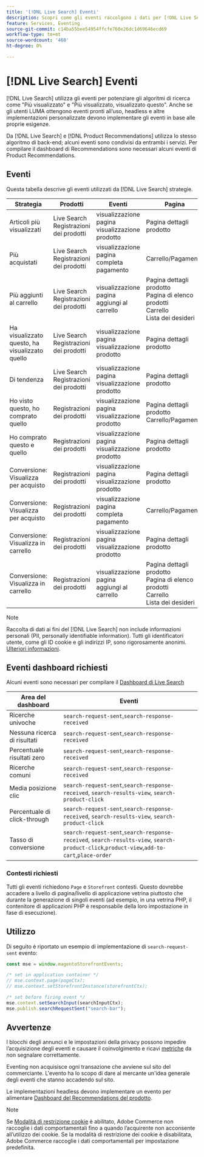 ```yaml
---
title: '[!DNL Live Search] Eventi'
description: Scopri come gli eventi raccolgono i dati per [!DNL Live Search].
feature: Services, Eventing
source-git-commit: c14ba55bee54954ffcfe760e26dc1d69646ecd69
workflow-type: tm+mt
source-wordcount: '468'
ht-degree: 0%

---
```


# [!DNL Live Search] Eventi

[!DNL Live Search] utilizza gli eventi per potenziare gli algoritmi di ricerca come &quot;Più visualizzato&quot; e &quot;Più visualizzato, visualizzato questo&quot;. Anche se gli utenti LUMA ottengono eventi pronti all’uso, headless e altre implementazioni personalizzate devono implementare gli eventi in base alle proprie esigenze.

Da [!DNL Live Search] e [!DNL Product Recommendations] utilizza lo stesso algoritmo di back-end; alcuni eventi sono condivisi da entrambi i servizi. Per compilare il dashboard di Recommendations sono necessari alcuni eventi di Product Recommendations.

## Eventi

Questa tabella descrive gli eventi utilizzati da [!DNL Live Search] strategie.

| Strategia | Prodotti | Eventi | Pagina |
| --- | --- | --- | ---|
| Articoli più visualizzati | Live Search<br>Registrazioni dei prodotti | visualizzazione pagina<br>visualizzazione prodotto | Pagina dettagli prodotto |
| Più acquistati | Live Search<br>Registrazioni dei prodotti | visualizzazione pagina<br>completa pagamento | Carrello/Pagamento |
| Più aggiunti al carrello | Live Search<br>Registrazioni dei prodotti | visualizzazione pagina<br>aggiungi al carrello | Pagina dettagli prodotto<br>Pagina di elenco prodotti<br>Carrello<br>Lista dei desideri |
| Ha visualizzato questo, ha visualizzato quello | Live Search<br>Registrazioni dei prodotti | visualizzazione pagina<br>visualizzazione prodotto | Pagina dettagli prodotto |
| Di tendenza | Live Search<br>Registrazioni dei prodotti | visualizzazione pagina<br>visualizzazione prodotto | Pagina dettagli prodotto |
| Ho visto questo, ho comprato quello | Registrazioni dei prodotti | visualizzazione pagina<br>visualizzazione prodotto | Pagina dettagli prodotto<br>Carrello/Pagamento |
| Ho comprato questo e quello | Registrazioni dei prodotti | visualizzazione pagina<br>visualizzazione prodotto | Pagina dettagli prodotto |
| Conversione: Visualizza per acquisto | Registrazioni dei prodotti | visualizzazione pagina<br>visualizzazione prodotto | Pagina dettagli prodotto |
| Conversione: Visualizza per acquisto | Registrazioni dei prodotti | visualizzazione pagina<br>completa pagamento | Carrello/Pagamento |
| Conversione: Visualizza in carrello | Registrazioni dei prodotti | visualizzazione pagina<br>visualizzazione prodotto | Pagina dettagli prodotto |
| Conversione: Visualizza in carrello | Registrazioni dei prodotti | visualizzazione pagina<br>aggiungi al carrello | Pagina dettagli prodotto<br>Pagina di elenco prodotti<br>Carrello<br>Lista dei desideri |

>[!NOTE]
>
>Raccolta di dati ai fini del [!DNL Live Search] non include informazioni personali (PII, personally identifiable information). Tutti gli identificatori utente, come gli ID cookie e gli indirizzi IP, sono rigorosamente anonimi. [Ulteriori informazioni](https://www.adobe.com/privacy/experience-cloud.html).

## Eventi dashboard richiesti

Alcuni eventi sono necessari per compilare il [Dashboard di Live Search](https://experienceleague.adobe.com/docs/commerce-merchant-services/live-search/live-search-admin/performance.html)

| Area del dashboard | Eventi |
| ----- | ---- | 
| Ricerche univoche | `search-request-sent`,`search-response-received` |
| Nessuna ricerca di risultati | `search-request-sent`,`search-response-received` |
| Percentuale risultati zero | `search-request-sent`,`search-response-received` |
| Ricerche comuni | `search-request-sent`,`search-response-received` |
| Media posizione clic | `search-request-sent`,`search-response-received`, `search-results-view`, `search-product-click` |
| Percentuale di click-through | `search-request-sent`,`search-response-received`, `search-results-view`, `search-product-click` |
| Tasso di conversione | `search-request-sent`,`search-response-received`, `search-results-view`, `search-product-click`,`product-view`,`add-to-cart`,`place-order` |

### Contesti richiesti

Tutti gli eventi richiedono `Page` e `Storefront` contesti. Questo dovrebbe accadere a livello di pagina/livello di applicazione vetrina piuttosto che durante la generazione di singoli eventi (ad esempio, in una vetrina PHP, il contenitore di applicazioni PHP è responsabile della loro impostazione in fase di esecuzione).

## Utilizzo

Di seguito è riportato un esempio di implementazione di `search-request-sent` evento:

```javascript
const mse = window.magentoStorefrontEvents;

/* set in application container */
// mse.context.page(pageCtx);
// mse.context.setStorefrontInstance(storefrontCtx);

/* set before firing event */
mse.context.setSearchInput(searchInputCtx);
mse.publish.searchRequestSent("search-bar");
```

## Avvertenze

I blocchi degli annunci e le impostazioni della privacy possono impedire l’acquisizione degli eventi e causare il coinvolgimento e ricavi [metriche](workspace.md) da non segnalare correttamente.

Eventing non acquisisce ogni transazione che avviene sul sito del commerciante. L&#39;evento ha lo scopo di dare al mercante un&#39;idea generale degli eventi che stanno accadendo sul sito.

Le implementazioni headless devono implementare un evento per alimentare [Dashboard del Recommendations del prodotto](../product-recommendations/events.md).

>[!NOTE]
>
>Se [Modalità di restrizione cookie](https://experienceleague.adobe.com/docs/commerce-admin/start/compliance/privacy/compliance-cookie-law.html) è abilitato, Adobe Commerce non raccoglie i dati comportamentali fino a quando l’acquirente non acconsente all’utilizzo dei cookie. Se la modalità di restrizione dei cookie è disabilitata, Adobe Commerce raccoglie i dati comportamentali per impostazione predefinita.
